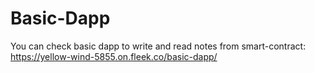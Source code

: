# Basic-Dapp

You can check basic dapp to write and read notes from smart-contract:
https://yellow-wind-5855.on.fleek.co/basic-dapp/

